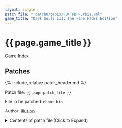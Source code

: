```yaml
---
layout: single
patch_file: "_patch0/orbis/FD4_FDP-Orbis.yml"
game_title: "Dark Souls III: The Fire Fades Edition"
---
```


# {{ page.game_title }}

[Game Index](/patch/#fromsoftware-titles)

## Patches

{% include_relative patch_header.md %}

Patch file: `{{ page.patch_file }}`

File to be patched: `eboot.bin`

Author: [illusion](https://twitter.com/illusion0002)

<details>
<summary>Contents of patch file (Click to Expand)</summary>

{% highlight yml %}
{% flexible_include {{ page.patch_file }} %}
{% endhighlight %}

</details>
